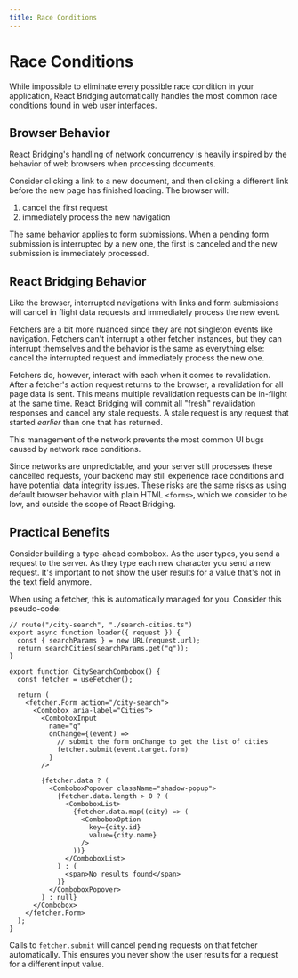 ```yaml
---
title: Race Conditions
---
```


# Race Conditions

While impossible to eliminate every possible race condition in your application, React Bridging automatically handles the most common race conditions found in web user interfaces.

## Browser Behavior

React Bridging's handling of network concurrency is heavily inspired by the behavior of web browsers when processing documents.

Consider clicking a link to a new document, and then clicking a different link before the new page has finished loading. The browser will:

1. cancel the first request
2. immediately process the new navigation

The same behavior applies to form submissions. When a pending form submission is interrupted by a new one, the first is canceled and the new submission is immediately processed.

## React Bridging Behavior

Like the browser, interrupted navigations with links and form submissions will cancel in flight data requests and immediately process the new event.

Fetchers are a bit more nuanced since they are not singleton events like navigation. Fetchers can't interrupt a other fetcher instances, but they can interrupt themselves and the behavior is the same as everything else: cancel the interrupted request and immediately process the new one.

Fetchers do, however, interact with each when it comes to revalidation. After a fetcher's action request returns to the browser, a revalidation for all page data is sent. This means multiple revalidation requests can be in-flight at the same time. React Bridging will commit all "fresh" revalidation responses and cancel any stale requests. A stale request is any request that started _earlier_ than one that has returned.

This management of the network prevents the most common UI bugs caused by network race conditions.

Since networks are unpredictable, and your server still processes these cancelled requests, your backend may still experience race conditions and have potential data integrity issues. These risks are the same risks as using default browser behavior with plain HTML `<forms>`, which we consider to be low, and outside the scope of React Bridging.

## Practical Benefits

Consider building a type-ahead combobox. As the user types, you send a request to the server. As they type each new character you send a new request. It's important to not show the user results for a value that's not in the text field anymore.

When using a fetcher, this is automatically managed for you. Consider this pseudo-code:

```tsx
// route("/city-search", "./search-cities.ts")
export async function loader({ request }) {
  const { searchParams } = new URL(request.url);
  return searchCities(searchParams.get("q"));
}
```

```tsx
export function CitySearchCombobox() {
  const fetcher = useFetcher();

  return (
    <fetcher.Form action="/city-search">
      <Combobox aria-label="Cities">
        <ComboboxInput
          name="q"
          onChange={(event) =>
            // submit the form onChange to get the list of cities
            fetcher.submit(event.target.form)
          }
        />

        {fetcher.data ? (
          <ComboboxPopover className="shadow-popup">
            {fetcher.data.length > 0 ? (
              <ComboboxList>
                {fetcher.data.map((city) => (
                  <ComboboxOption
                    key={city.id}
                    value={city.name}
                  />
                ))}
              </ComboboxList>
            ) : (
              <span>No results found</span>
            )}
          </ComboboxPopover>
        ) : null}
      </Combobox>
    </fetcher.Form>
  );
}
```

Calls to `fetcher.submit` will cancel pending requests on that fetcher automatically. This ensures you never show the user results for a request for a different input value.
